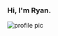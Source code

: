 ### Hi, I'm Ryan.

<img style="max-width: 90%;" src="https://user-images.githubusercontent.com/10540084/35239981-062ce7a4-ff80-11e7-89e2-1a3b6649177f.jpg" alt="profile pic">

<!--<ul>
  {% for post in site.posts %}
    <li>
      <a href="{{ post.url }}">{{ post.title }}</a>
      <p>{{ post.content }}</p>
    </li>
  {% endfor %}
</ul> -->
